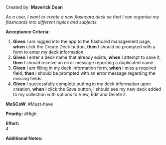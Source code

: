 Created by:  **Maverick Doan**

_As a user, I want to create a new flashcard deck so that I can organise my flashcards into different topics and subjects._

**Acceptance Criteria:**

1. **Given** I am logged into the app to the flashcard management page, **when** click the Create Deck button, **then** I should be prompted with a form to enter my deck information.
2. **Given** I enter a deck name that already exists, **when** I attempt to save it, **then** I should receive an error message reporting a duplicated name.
3. **Given** I am filling in my deck information form, **when** I miss a required field, **then** I should be prompted with an error message regarding the missing fields.
4. **Given** I successfully complete putting in my deck information upon creation, **when** I click the Save button, I should see my new deck added to my collection with options to View, Edit and Delete it.

**MoSCoW**: #Must-have 

**Priority:**  #High 

**Effort:**  
4

**Additional Notes:**  